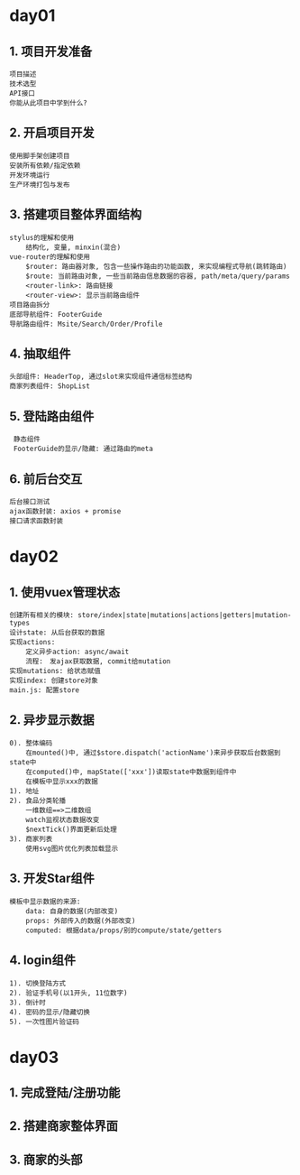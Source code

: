 # day01
## 1. 项目开发准备
    项目描述
    技术选型
    API接口
    你能从此项目中学到什么?

## 2. 开启项目开发
    使用脚手架创建项目
    安装所有依赖/指定依赖
    开发环境运行
    生产环境打包与发布

## 3. 搭建项目整体界面结构
    stylus的理解和使用
        结构化, 变量, minxin(混合)
    vue-router的理解和使用
        $router: 路由器对象, 包含一些操作路由的功能函数, 来实现编程式导航(跳转路由)
        $route: 当前路由对象, 一些当前路由信息数据的容器, path/meta/query/params
        <router-link>: 路由链接
        <router-view>: 显示当前路由组件
    项目路由拆分
    底部导航组件: FooterGuide
    导航路由组件: Msite/Search/Order/Profile

## 4. 抽取组件
    头部组件: HeaderTop, 通过slot来实现组件通信标签结构
    商家列表组件: ShopList

## 5. 登陆路由组件
     静态组件
     FooterGuide的显示/隐藏: 通过路由的meta
     
## 6. 前后台交互
    后台接口测试
    ajax函数封装: axios + promise
    接口请求函数封装
    
# day02
## 1. 使用vuex管理状态
    创建所有相关的模块: store/index|state|mutations|actions|getters|mutation-types
    设计state: 从后台获取的数据
    实现actions: 
        定义异步action: async/await
        流程:　发ajax获取数据, commit给mutation
    实现mutations: 给状态赋值
    实现index: 创建store对象
    main.js: 配置store
    
## 2. 异步显示数据
    0). 整体编码
        在mounted()中, 通过$store.dispatch('actionName')来异步获取后台数据到state中
        在computed()中, mapState(['xxx'])读取state中数据到组件中
        在模板中显示xxx的数据
    1). 地址
    2). 食品分类轮播
        一维数组==>二维数组
        watch监视状态数据改变
        $nextTick()界面更新后处理
    3). 商家列表
        使用svg图片优化列表加载显示
    
## 3. 开发Star组件
    模板中显示数据的来源:
        data: 自身的数据(内部改变)
        props: 外部传入的数据(外部改变)
        computed: 根据data/props/别的compute/state/getters
        
## 4. login组件
    1). 切换登陆方式
    2). 验证手机号(以1开头, 11位数字)
    3). 倒计时
    4). 密码的显示/隐藏切换
    5). 一次性图片验证码
    
# day03
## 1. 完成登陆/注册功能
   
## 2. 搭建商家整体界面

## 3. 商家的头部    
    
    
    
    
    
    
    
    
    